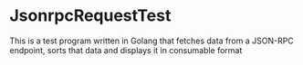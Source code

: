 # JsonrpcRequestTest
This is a test program written in Golang that fetches data from a JSON-RPC endpoint, sorts that data and displays
it in consumable format


